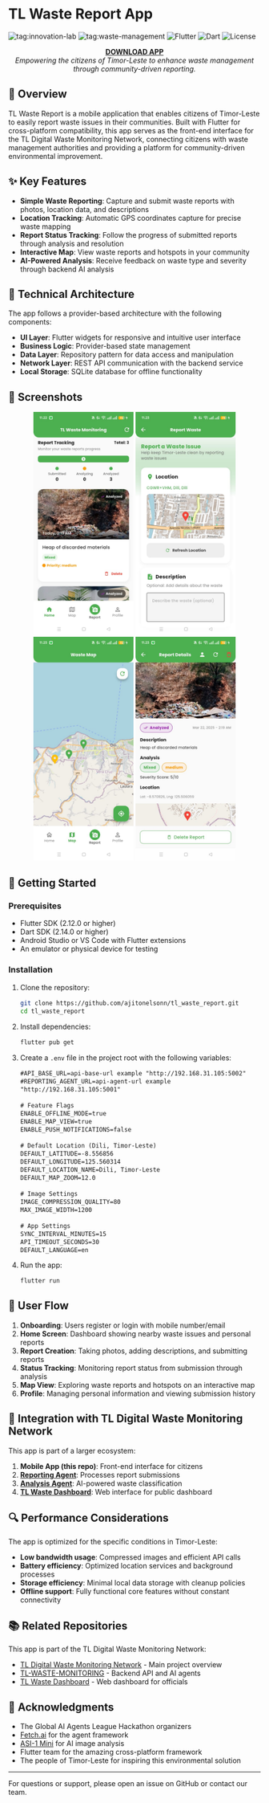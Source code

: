 # TL Waste Report App

![tag:innovation-lab](https://img.shields.io/badge/innovation--lab-3D8BD3)
![tag:waste-management](https://img.shields.io/badge/waste--management-4CAF50)
![Flutter](https://img.shields.io/badge/Flutter-02569B?style=flat&logo=flutter&logoColor=white)
![Dart](https://img.shields.io/badge/Dart-0175C2?style=flat&logo=dart&logoColor=white)
![License](https://img.shields.io/badge/License-MIT-blue.svg)

<p align="center">
  <a href="https://drive.google.com/drive/folders/1O2CP7oY6aVZOTpRaTXd6RO8T1DjITV4p?usp=sharing"><b>DOWNLOAD APP</b></a>  
  <br>  
  <i>Empowering the citizens of Timor-Leste to enhance waste management through community-driven reporting.</i>  
</p>

## 📱 Overview

TL Waste Report is a mobile application that enables citizens of Timor-Leste to easily report waste issues in their communities. Built with Flutter for cross-platform compatibility, this app serves as the front-end interface for the TL Digital Waste Monitoring Network, connecting citizens with waste management authorities and providing a platform for community-driven environmental improvement.

## ✨ Key Features

- **Simple Waste Reporting**: Capture and submit waste reports with photos, location data, and descriptions
- **Location Tracking**: Automatic GPS coordinates capture for precise waste mapping
- **Report Status Tracking**: Follow the progress of submitted reports through analysis and resolution
- **Interactive Map**: View waste reports and hotspots in your community
- **AI-Powered Analysis**: Receive feedback on waste type and severity through backend AI analysis

## 🔧 Technical Architecture

The app follows a provider-based architecture with the following components:

- **UI Layer**: Flutter widgets for responsive and intuitive user interface
- **Business Logic**: Provider-based state management
- **Data Layer**: Repository pattern for data access and manipulation
- **Network Layer**: REST API communication with the backend service
- **Local Storage**: SQLite database for offline functionality

## 📸 Screenshots

<p align="center">
  <img src="assets/screenshots/home_screen.jpeg" width="200" alt="Home Screen"/>
  <img src="assets/screenshots/report_screen.jpeg" width="200" alt="Report Screen"/>
  <img src="assets/screenshots/map_view.jpeg" width="200" alt="Map View"/>
  <img src="assets/screenshots/report_detail.jpeg" width="200" alt="Report Details"/>
</p>

## 🚀 Getting Started

### Prerequisites

- Flutter SDK (2.12.0 or higher)
- Dart SDK (2.14.0 or higher)
- Android Studio or VS Code with Flutter extensions
- An emulator or physical device for testing

### Installation

1. Clone the repository:

   ```bash
   git clone https://github.com/ajitonelsonn/tl_waste_report.git
   cd tl_waste_report
   ```

2. Install dependencies:

   ```bash
   flutter pub get
   ```

3. Create a `.env` file in the project root with the following variables:

   ```
   #API_BASE_URL=api-base-url example "http://192.168.31.105:5002"
   #REPORTING_AGENT_URL=api-agent-url example "http://192.168.31.105:5001"

   # Feature Flags
   ENABLE_OFFLINE_MODE=true
   ENABLE_MAP_VIEW=true
   ENABLE_PUSH_NOTIFICATIONS=false

   # Default Location (Dili, Timor-Leste)
   DEFAULT_LATITUDE=-8.556856
   DEFAULT_LONGITUDE=125.560314
   DEFAULT_LOCATION_NAME=Dili, Timor-Leste
   DEFAULT_MAP_ZOOM=12.0

   # Image Settings
   IMAGE_COMPRESSION_QUALITY=80
   MAX_IMAGE_WIDTH=1200

   # App Settings
   SYNC_INTERVAL_MINUTES=15
   API_TIMEOUT_SECONDS=30
   DEFAULT_LANGUAGE=en

   ```

4. Run the app:
   ```bash
   flutter run
   ```

## 🔄 User Flow

1. **Onboarding**: Users register or login with mobile number/email
2. **Home Screen**: Dashboard showing nearby waste issues and personal reports
3. **Report Creation**: Taking photos, adding descriptions, and submitting reports
4. **Status Tracking**: Monitoring report status from submission through analysis
5. **Map View**: Exploring waste reports and hotspots on an interactive map
6. **Profile**: Managing personal information and viewing submission history

## 🧩 Integration with TL Digital Waste Monitoring Network

This app is part of a larger ecosystem:

1. **Mobile App (this repo)**: Front-end interface for citizens
2. [**Reporting Agent**](https://github.com/ajitonelsonn/tl-waste-monitoring/tree/main/reporting): Processes report submissions
3. [**Analysis Agent**](https://github.com/ajitonelsonn/tl-waste-monitoring/tree/main/analysis): AI-powered waste classification
4. [**TL Waste Dashboard**](https://github.com/ajitonelsonn/tl-waste-dashboard): Web interface for public dashboard

## 🔍 Performance Considerations

The app is optimized for the specific conditions in Timor-Leste:

- **Low bandwidth usage**: Compressed images and efficient API calls
- **Battery efficiency**: Optimized location services and background processes
- **Storage efficiency**: Minimal local data storage with cleanup policies
- **Offline support**: Fully functional core features without constant connectivity

## 📚 Related Repositories

This app is part of the TL Digital Waste Monitoring Network:

- [TL Digital Waste Monitoring Network](https://github.com/ajitonelsonn/TLWasteR) - Main project overview
- [TL-WASTE-MONITORING](https://github.com/ajitonelsonn/tl-waste-monitoring) - Backend API and AI agents
- [TL Waste Dashboard](https://github.com/ajitonelsonn/tl-waste-dashboard) - Web dashboard for officials

## 🙏 Acknowledgments

- The Global AI Agents League Hackathon organizers
- [Fetch.ai](https://fetch.ai/) for the agent framework
- [ASI-1 Mini](https://asi1.ai/) for AI image analysis
- Flutter team for the amazing cross-platform framework
- The people of Timor-Leste for inspiring this environmental solution

---

For questions or support, please open an issue on GitHub or contact our team.
